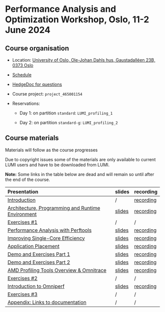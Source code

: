 # Performance Analysis and Optimization Workshop, Oslo, 11-2 June 2024

## Course organisation

-   Location: [University of Oslo, Ole-Johan Dahls hus, Gaustadalléen 23B, 0373 Oslo](https://maps.app.goo.gl/E8VZJyTMdFAdxmbc8)

-   [Schedule](schedule.md)

-   [HedgeDoc for questions](https://md.sigma2.no/lumi-performance-workshop-june24?both)

-   Course project: `project_465001154`

-   Reservations:

    -   Day 1: on partition `standard`: `LUMI_profiling_1`

    -   Day 2: on partition `standard-g`: `LUMI_profiling_2`  



## Course materials

Materials will follow as the course progresses

Due to copyright issues some of the materials are only available to current LUMI users and have to be
downloaded from LUMI.

**Note:** Some links in the table below are dead and will remain so until after the end of the course.

| Presentation | slides | recording |
|:-------------|:-------|:----------|
| [Introduction](M_1_00_Course_Introduction.md) | / | [recording](M_1_00_Course_Introduction.md) |
| [Architecture, Programming and Runtime Environment](M_1_01_HPE_PE.md) | [slides](M_1_01_HPE_PE.md#materials) | [recording](M_1_01_HPE_PE.md) |
| [Exercises #1](ME_1_01_HPE_PE.md) | / | / |
| [Performance Analysis with Perftools](M_1_02_Perftools.md) | [slides](M_1_02_Perftools.md#materials) | [recording](M_1_02_Perftools.md) |
| [Improving Single-Core Efficiency](M_1_03_PerformanceOptimization.md) | [slides](M_1_03_PerformanceOptimization.md#materials) | [recording](M_1_03_PerformanceOptimization.md) |
| [Application Placement](M_1_04_ApplicationPlacement.md) | [slides](M_1_04_ApplicationPlacement.md#materials) | [recording](M_1_04_ApplicationPlacement.md) |
| [Demo and Exercises Part 1](M_1_05_PerformanceAnalysisAtWork_1.md) | [slides](M_1_05_PerformanceAnalysisAtWork_1.md#materials) | [recording](M_1_05_PerformanceAnalysisAtWork_1.md) |
| [Demo and Exercises Part 2](M_1_06_PerformanceAnalysisAtWork_2.md) | [slides](M_1_06_PerformanceAnalysisAtWork_2.md#materials) | [recording](M_1_06_PerformanceAnalysisAtWork_2.md) |
| [AMD Profiling Tools Overview & Omnitrace](M_2_01_AMD_tools_1.md) | [slides](M_2_01_AMD_tools_1.md#materials) | [recording](M_2_01_AMD_tools_1.md) |
| [Exercises #2](ME_2_01_AMD_tools_1.md) | / | / |
| [Introduction to Omniperf](M_2_02_AMD_tools_2.md) | [slides](M_2_02_AMD_tools_2.md#materials) | [recording](M_2_02_AMD_tools_2.md) |
| [Exercises #3](ME_2_02_AMD_tools_2.md) | / | / |
| [Appendix: Links to documentation](M_A01_Documentation.md) | / | / |

<!--
| [MPI Optimizations](M_2_03_MPI.md) | [slides](M_2_03_MPI.md) | [recording](M_2_03_MPI.md) |
| [Exercises #4](ME_2_03_MPI.md) | / | / |
| [I/O Optimizations](M_2_04_IO.md) | [slides](M_2_04_IO.md) | [recording](M_2_04_IO.md) |
| [Exercises #5](ME_2_04_IO.md) | / | / |
-->
